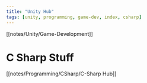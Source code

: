 ```yaml
---
title: "Unity Hub"
tags: [unity, programming, game-dev, index, csharp]
---
```



[[notes/Unity/Game-Development]]


# C Sharp Stuff
[[notes/Programming/CSharp/C-Sharp Hub]]
